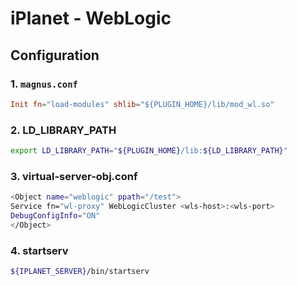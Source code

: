 # iPlanet - WebLogic

## Configuration

### 1. `magnus.conf`

```conf
Init fn="load-modules" shlib="${PLUGIN_HOME}/lib/mod_wl.so"
```

### 2. LD_LIBRARY_PATH

```bash
export LD_LIBRARY_PATH="${PLUGIN_HOME}/lib:${LD_LIBRARY_PATH}"
```

### 3. virtual-server-obj.conf

```bash
<Object name="weblogic" ppath="/test">
Service fn="wl-proxy" WebLogicCluster <wls-host>:<wls-port>
DebugConfigInfo="ON"
</Object>
```

### 4. startserv

```bash
${IPLANET_SERVER}/bin/startserv
```

